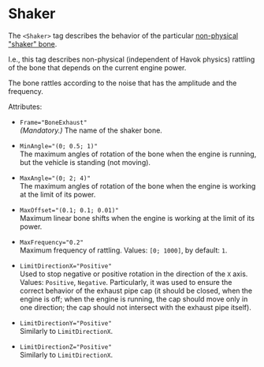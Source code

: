 # Shaker

The `<Shaker>` tag describes the behavior of the particular [non-physical "shaker" bone][shaker_def].

I.e., this tag describes non-physical (independent of Havok physics) rattling of the bone that depends on the current engine power. 

The bone rattles according to the noise that has the amplitude and the frequency.


Attributes:

-   `Frame="BoneExhaust"`  
    *(Mandatory.)* The name of the shaker bone.


-   `MinAngle="(0; 0.5; 1)"`  
    The maximum angles of rotation of the bone when the engine is running, but the vehicle is standing (not moving).


-   `MaxAngle="(0; 2; 4)"`  
    The maximum angles of rotation of the bone when the engine is working at the limit of its power.


-   `MaxOffset="(0.1; 0.1; 0.01)"`  
    Maximum linear bone shifts when the engine is working at the limit of its power.


-   `MaxFrequency="0.2"`  
    Maximum frequency of rattling. Values: `[0; 1000]`, by default: `1`.


-   `LimitDirectionX="Positive"`  
    Used to stop negative or positive rotation in the direction of the `X` axis. Values: `Positive`, `Negative`. Particularly, it was used to ensure the correct behavior of the exhaust pipe cap (it should be closed, when the engine is off; when the engine is running, the cap should move only in one direction; the cap should not intersect with the exhaust pipe itself).


-   `LimitDirectionY="Positive"`  
    Similarly to `LimitDirectionX`.


-   `LimitDirectionZ="Positive"`  
    Similarly to `LimitDirectionX`.


[shaker_def]: ./../../../../../general_info/fbx_file_structure/non_physical_bones.md#shakers